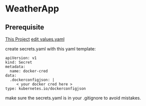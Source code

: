 # WeatherApp

## Prerequisite

[This Project](https://github.com/ishimto/weatherapp/tree/main/app_docker_nginx/app)
[edit values.yaml](https://github.com/ishimto/argocd/tree/main/weatherapp/helm)

create secrets.yaml with this yaml template:

```
apiVersion: v1
kind: Secret
metadata:
  name: docker-cred
data:
  .dockerconfigjson: |
     < your docker cred here >
type: kubernetes.io/dockerconfigjson

```
make sure the secrets.yaml is in your .gitignore to avoid mistakes.





